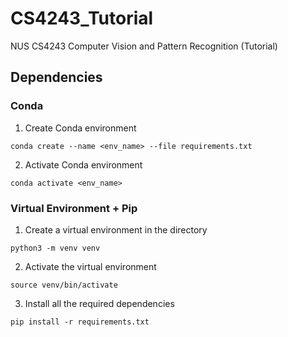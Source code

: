 # CS4243_Tutorial

NUS CS4243 Computer Vision and Pattern Recognition (Tutorial)

## Dependencies

### Conda

1. Create Conda environment
  ```shell
  conda create --name <env_name> --file requirements.txt
  ```
2. Activate Conda environment
  ```shell
  conda activate <env_name>
  ```

### Virtual Environment + Pip

1. Create a virtual environment in the directory
  ```shell
  python3 -m venv venv
  ```
2. Activate the virtual environment
  ```shell
  source venv/bin/activate
  ```
3. Install all the required dependencies
  ```shell
  pip install -r requirements.txt
  ```